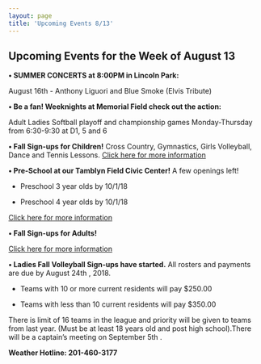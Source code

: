 ```yaml
---
layout: page
title: 'Upcoming Events 8/13'
---
```

 
## Upcoming Events for the Week of August 13 


**• SUMMER CONCERTS at 8:00PM in Lincoln Park:**

August 16th - Anthony Liguori and Blue Smoke (Elvis Tribute)

**• Be a fan! Weeknights at Memorial Field check out the action:**

Adult Ladies Softball playoff and championship games Monday-Thursday from 6:30-9:30 at D1, 5 and 6

**• Fall Sign-ups for Children!** Cross Country, Gymnastics, Girls Volleyball, Dance and Tennis Lessons.
[Click here for more information](/departments/recreation/sports-and-activities/childrens-catalog/)

**• Pre-School at our Tamblyn Field Civic Center!** A few openings left!

- Preschool 3 year olds by 10/1/18

- Preschool 4 year olds by 10/1/18

[Click here for more information](/departments/recreation/sports-and-activities/childrens-catalog/)

**• Fall Sign-ups for Adults!** 

[Click here for more information](/departments/recreation/sports-and-activities/adult-catalog/)

**• Ladies Fall Volleyball Sign-ups have started.** All rosters and payments are due by August 24th ,
2018.

- Teams with 10 or more current residents will pay $250.00

- Teams with less than 10 current residents will pay $350.00

There is limit of 16 teams in the league and priority will be given to teams from last year. (Must be at
least 18 years old and post high school).There will be a captain’s meeting on September 5th .

**Weather Hotline: 201-460-3177**
